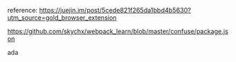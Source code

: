 


reference: https://juejin.im/post/5cede821f265da1bbd4b5630?utm_source=gold_browser_extension

https://github.com/skychx/webpack_learn/blob/master/confuse/package.json

ada